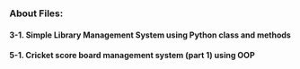 
### About Files:
#### 3-1. Simple Library Management System using Python class and methods
#### 5-1. Cricket score board management system (part 1) using OOP 
